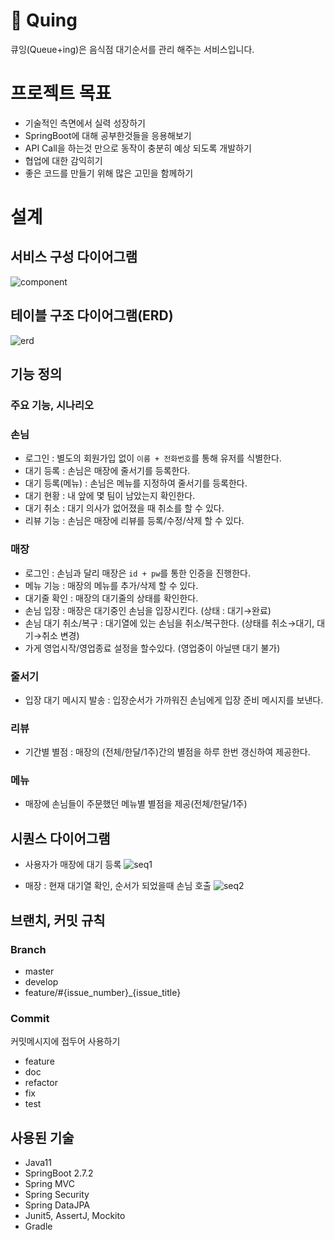 # 🔁 Quing
큐잉(Queue+ing)은 음식점 대기순서를 관리 해주는 서비스입니다.

# 프로젝트 목표
- 기술적인 측면에서 실력 성장하기
- SpringBoot에 대해 공부한것들을 응용해보기
- API Call을 하는것 만으로 동작이 충분히 예상 되도록 개발하기
- 협업에 대한 감익히기
- 좋은 코드를 만들기 위해 많은 고민을 함께하기

# 설계

## 서비스 구성 다이어그램
![component](https://user-images.githubusercontent.com/22807730/191471325-862134f8-6d8f-4062-9b12-ecd541a6323a.png)

## 테이블 구조 다이어그램(ERD)
![erd](https://user-images.githubusercontent.com/22807730/191471281-661a34b7-bc23-4539-9451-44cc3e0b7c89.png)

## 기능 정의
### 주요 기능, 시나리오 

### 손님
- 로그인 : 별도의 회원가입 없이 `이름 + 전화번호`를 통해 유저를 식별한다.
- 대기 등록 : 손님은 매장에 줄서기를 등록한다.
- 대기 등록(메뉴) : 손님은 메뉴를 지정하여 줄서기를 등록한다.
- 대기 현황 : 내 앞에 몇 팀이 남았는지 확인한다.
- 대기 취소 : 대기 의사가 없어졌을 때 취소를 할 수 있다.
- 리뷰 기능 : 손님은 매장에 리뷰를 등록/수정/삭제 할 수 있다.

### 매장
- 로그인 : 손님과 달리 매장은 `id + pw`를 통한 인증을 진행한다.
- 메뉴 기능 : 매장의 메뉴를 추가/삭제 할 수 있다.
- 대기줄 확인 : 매장의 대기줄의 상태를 확인한다.
- 손님 입장 : 매장은 대기중인 손님을 입장시킨다. (상태 : 대기→완료)
- 손님 대기 취소/복구 : 대기열에 있는 손님을 취소/복구한다. (상태를 취소→대기, 대기→취소 변경)
- 가게 영업시작/영업종료 설정을 할수있다. (영업중이 아닐땐 대기 불가)

### 줄서기
- 입장 대기 메시지 발송 : 입장순서가 가까워진 손님에게 입장 준비 메시지를 보낸다.

### 리뷰
- 기간별 별점 : 매장의 (전체/한달/1주)간의 별점을 하루 한번 갱신하여 제공한다.

### 메뉴
- 매장에 손님들이 주문했던 메뉴별 별점을 제공(전체/한달/1주)


## 시퀀스 다이어그램
- 사용자가 매장에 대기 등록
![seq1](https://user-images.githubusercontent.com/22807730/191471317-5faf3b71-b10f-45b2-af29-4ad70f2f55d3.png)

- 매장 : 현재 대기열 확인, 순서가 되었을때 손님 호출
![seq2](https://user-images.githubusercontent.com/22807730/191471309-6f363902-9745-4011-9603-286556773cff.png)


## 브랜치, 커밋 규칙
### Branch
- master
- develop
- feature/#{issue_number}_{issue_title}

### Commit
커밋메시지에 접두어 사용하기
- feature
- doc
- refactor
- fix
- test


## 사용된 기술
- Java11
- SpringBoot 2.7.2
- Spring MVC
- Spring Security
- Spring DataJPA
- Junit5, AssertJ, Mockito
- Gradle
